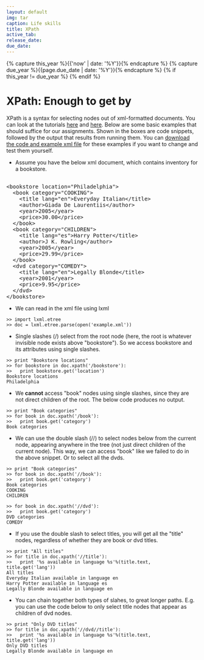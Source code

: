 ```yaml
---
layout: default
img: tar
caption: Life skills
title: XPath
active_tab: 
release_date: 
due_date: 
---
```


<!-- Check whether the assignment is up to date -->
{% capture this_year %}{{'now' | date: '%Y'}}{% endcapture %}
{% capture due_year %}{{page.due_date | date: '%Y'}}{% endcapture %}
{% if this_year != due_year %} 
{% endif %}
<!-- End of check whether the assignment is up to date -->


XPath<span class="text-muted">: Enough to get by</span> 
=============================================================

XPath is a syntax for selecting nodes out of xml-formatted documents. You can look at the tutorials [here](https://www.w3schools.com/xml/xml_xpath.asp) and [here](https://www.w3schools.com/xml/xpath_syntax.asp). Below are some basic examples that should suffice for our assignments. Shown in the boxes are code snippets, followed by the output that results from running them. You can [download the code and example xml file](http://crowdsourcing-class.org/assignments/downloads/xpath-examples.tgz) for these examples if you want to change and test them yourself.

* Assume you have the below xml document, which contains inventory for a bookstore.

<pre></code>
&lt;bookstore location="Philadelphia"&gt;
  &lt;book category="COOKING"&gt;
    &lt;title lang="en"&gt;Everyday Italian&lt;/title&gt;
    &lt;author&gt;Giada De Laurentiis&lt;/author&gt;
    &lt;year&gt;2005&lt;/year&gt;
    &lt;price&gt;30.00&lt;/price&gt;
  &lt;/book&gt;
  &lt;book category="CHILDREN"&gt;
    &lt;title lang="es"&gt;Harry Potter&lt;/title&gt;
    &lt;author&gt;J K. Rowling&lt;/author&gt;
    &lt;year&gt;2005&lt;/year&gt;
    &lt;price&gt;29.99&lt;/price&gt;
  &lt;/book&gt;
  &lt;dvd category="COMEDY"&gt;
    &lt;title lang="en"&gt;Legally Blonde&lt;/title&gt;
    &lt;year&gt;2001&lt;/year&gt;
    &lt;price&gt;9.95&lt;/price&gt;
  &lt;/dvd&gt;
&lt;/bookstore&gt;
</code></pre>

* We can read in the xml file using lxml

<pre><code>&gt;&gt; import lxml.etree
&gt;&gt; doc = lxml.etree.parse(open('example.xml'))</code></pre>
	
* Single slashes (/) select from the root node (here, the root is whatever invisible node exists above "bookstore"). So we access bookstore and its attributes using single slashes.

<pre><code>&gt;&gt; print "Bookstore locations"
&gt;&gt; for bookstore in doc.xpath('/bookstore'):
&gt;&gt;   print bookstore.get('location')
Bookstore locations
Philadelphia
</code></pre>

* We **cannot** access "book" nodes using single slashes, since they are not direct children of the root. The below code produces no output.

<pre><code>&gt;&gt; print "Book categories"
&gt;&gt; for book in doc.xpath('/book'):
&gt;&gt;   print book.get('category')
Book categories
</code></pre>

* We can use the double slash (//) to select nodes below from the current node, appearing anywhere in the tree (not just direct children of the current node). This way, we can access "book" like we failed to do in the above snippet. Or to select all the dvds.

<pre><code>&gt;&gt; print "Book categories"
&gt;&gt; for book in doc.xpath('//book'):
&gt;&gt;   print book.get('category')
Book categories
COOKING
CHILDREN

&gt;&gt; for book in doc.xpath('//dvd'):
&gt;&gt;   print book.get('category')
DVD categories
COMEDY
</code></pre>

* If you use the double slash to select titles, you will get all the "title" nodes, regardless of whether they are book or dvd titles.

<pre><code>&gt;&gt; print "All titles"
&gt;&gt; for title in doc.xpath('//title'):
&gt;&gt;   print '%s available in language %s'%(title.text, title.get('lang'))
All titles
Everyday Italian available in language en
Harry Potter available in language es
Legally Blonde available in language en
</code></pre>

* You can chain together both types of slahes, to great longer paths. E.g. you can use the code below to only select title nodes that appear as children of dvd nodes.

<pre><code>&gt;&gt; print "Only DVD titles"
&gt;&gt; for title in doc.xpath('//dvd//title'):
&gt;&gt;   print '%s available in language %s'%(title.text, title.get('lang'))
Only DVD titles
Legally Blonde available in language en
</code></pre>

